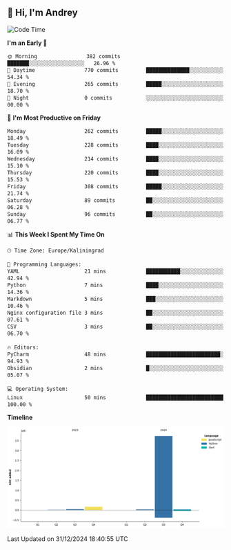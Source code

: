## 👋 Hi, I'm Andrey

<!--START_SECTION:waka-->
![Code Time](http://img.shields.io/badge/Code%20Time-665%20hrs%2021%20mins-blue)

**I'm an Early 🐤** 

```text
🌞 Morning                382 commits         ███████░░░░░░░░░░░░░░░░░░   26.96 % 
🌆 Daytime                770 commits         ██████████████░░░░░░░░░░░   54.34 % 
🌃 Evening                265 commits         █████░░░░░░░░░░░░░░░░░░░░   18.70 % 
🌙 Night                  0 commits           ░░░░░░░░░░░░░░░░░░░░░░░░░   00.00 % 
```
📅 **I'm Most Productive on Friday** 

```text
Monday                   262 commits         █████░░░░░░░░░░░░░░░░░░░░   18.49 % 
Tuesday                  228 commits         ████░░░░░░░░░░░░░░░░░░░░░   16.09 % 
Wednesday                214 commits         ████░░░░░░░░░░░░░░░░░░░░░   15.10 % 
Thursday                 220 commits         ████░░░░░░░░░░░░░░░░░░░░░   15.53 % 
Friday                   308 commits         █████░░░░░░░░░░░░░░░░░░░░   21.74 % 
Saturday                 89 commits          ██░░░░░░░░░░░░░░░░░░░░░░░   06.28 % 
Sunday                   96 commits          ██░░░░░░░░░░░░░░░░░░░░░░░   06.77 % 
```


📊 **This Week I Spent My Time On** 

```text
🕑︎ Time Zone: Europe/Kaliningrad

💬 Programming Languages: 
YAML                     21 mins             ███████████░░░░░░░░░░░░░░   42.94 % 
Python                   7 mins              ████░░░░░░░░░░░░░░░░░░░░░   14.36 % 
Markdown                 5 mins              ███░░░░░░░░░░░░░░░░░░░░░░   10.46 % 
Nginx configuration file 3 mins              ██░░░░░░░░░░░░░░░░░░░░░░░   07.61 % 
CSV                      3 mins              ██░░░░░░░░░░░░░░░░░░░░░░░   06.70 % 

🔥 Editors: 
PyCharm                  48 mins             ████████████████████████░   94.93 % 
Obsidian                 2 mins              █░░░░░░░░░░░░░░░░░░░░░░░░   05.07 % 

💻 Operating System: 
Linux                    50 mins             █████████████████████████   100.00 % 
```

**Timeline**

![Lines of Code chart](https://raw.githubusercontent.com/Mist3s/Mist3s/main/assets/bar_graph.png)


 Last Updated on 31/12/2024 18:40:55 UTC
<!--END_SECTION:waka-->

